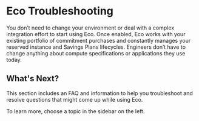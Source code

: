 # Eco Troubleshooting

You don’t need to change your environment or deal with a complex integration effort to start using Eco. Once enabled, Eco works with your existing portfolio of commitment purchases and constantly manages your reserved instance and Savings Plans lifecycles. Engineers don’t have to change anything about compute specifications or applications they use today.

## What's Next?

This section includes an FAQ and information to help you troubleshoot and resolve questions that might come up while using Eco.

To learn more, choose a topic in the sidebar on the left.
